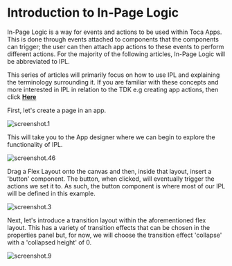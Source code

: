 
# Introduction to In-Page Logic



 
In-Page Logic is a way for events and actions to be used within Toca Apps. This is done through events attached to components that the components can trigger; the user can then attach app actions to these events to perform different actions. For the majority of the following articles, In-Page Logic will be abbreviated to IPL.

This series of articles will primarily focus on how to use IPL and explaining the terminology surrounding it. If you are familiar with these concepts and more interested in IPL in relation to the TDK e.g creating app actions, then click [**Here**](https://docs.toca.io/knowledge/creating-app-actions-ipl-tdk)




First, let's create a page in an app.
 

![screenshot.1](https://docs.toca.io/hs-fs/hubfs/book%20of%20toca%20images/IPL/screenshot.1.jpg?width=418&name=screenshot.1.jpg) 

 
This will take you to the App designer where we can begin to explore the functionality of IPL.

![screenshot.46](https://docs.toca.io/hs-fs/hubfs/book%20of%20toca%20images/IPL/screenshot.46.jpg?width=602&name=screenshot.46.jpg) 

 
Drag a Flex Layout onto the canvas and then, inside that layout, insert a 'button' component. The button, when clicked, will eventually trigger the actions we set it to. As such, the button component is where most of our IPL will be defined in this example.

![screenshot.3](https://docs.toca.io/hs-fs/hubfs/book%20of%20toca%20images/IPL/screenshot.3.jpg?width=688&name=screenshot.3.jpg) 

 
Next, let's introduce a transition layout within the aforementioned flex layout. This has a variety of transition effects that can be chosen in the properties panel but, for now, we will choose the transition effect 'collapse' with a 'collapsed height' of 0.

![screenshot.9](https://docs.toca.io/hs-fs/hubfs/book%20of%20toca%20images/IPL/screenshot.9.jpg?width=670&name=screenshot.9.jpg) 

 
